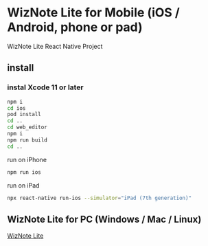 # WizNote Lite for Mobile (iOS / Android, phone or pad)

WizNote Lite React Native Project

## install

### instal Xcode 11 or later

```bash
npm i
cd ios
pod install
cd ..
cd web_editor
npm i
npm run build
cd ..
```

run on iPhone

```bash
npm run ios
```

run on iPad

```bash
npx react-native run-ios --simulator="iPad (7th generation)"
```

## WizNote Lite for PC (Windows / Mac / Linux)

[WizNote Lite](https://github.com/WizTeam/WizNoteLiteMobile)
